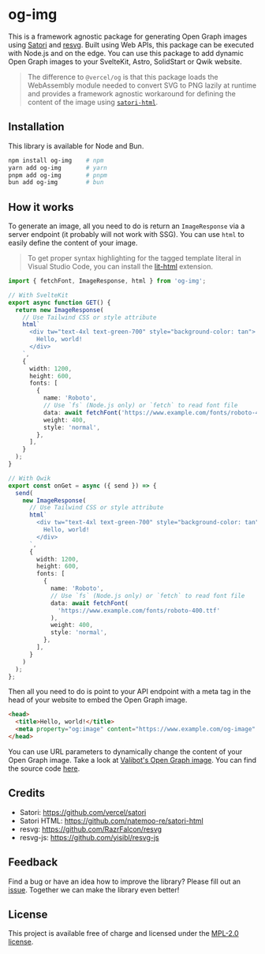 # og-img

This is a framework agnostic package for generating Open Graph images using [Satori](https://github.com/vercel/satori) and [resvg](https://github.com/RazrFalcon/resvg). Built using Web APIs, this package can be executed with Node.js and on the edge. You can use this package to add dynamic Open Graph images to your SvelteKit, Astro, SolidStart or Qwik website.

> The difference to `@vercel/og` is that this package loads the WebAssembly module needed to convert SVG to PNG lazily at runtime and provides a framework agnostic workaround for defining the content of the image using [`satori-html`](https://github.com/natemoo-re/satori-html).

## Installation

This library is available for Node and Bun.

```bash
npm install og-img    # npm
yarn add og-img       # yarn
pnpm add og-img       # pnpm
bun add og-img        # bun
```

## How it works

To generate an image, all you need to do is return an `ImageResponse` via a server endpoint (it probably will not work with SSG). You can use `html` to easily define the content of your image.

> To get proper syntax highlighting for the tagged template literal in Visual Studio Code, you can install the [lit-html](https://marketplace.visualstudio.com/items?itemName=bierner.lit-html) extension.

```ts
import { fetchFont, ImageResponse, html } from 'og-img';

// With SvelteKit
export async function GET() {
  return new ImageResponse(
    // Use Tailwind CSS or style attribute
    html`
      <div tw="text-4xl text-green-700" style="background-color: tan">
        Hello, world!
      </div>
    `,
    {
      width: 1200,
      height: 600,
      fonts: [
        {
          name: 'Roboto',
          // Use `fs` (Node.js only) or `fetch` to read font file
          data: await fetchFont('https://www.example.com/fonts/roboto-400.ttf'),
          weight: 400,
          style: 'normal',
        },
      ],
    }
  );
}

// With Qwik
export const onGet = async ({ send }) => {
  send(
    new ImageResponse(
      // Use Tailwind CSS or style attribute
      html`
        <div tw="text-4xl text-green-700" style="background-color: tan">
          Hello, world!
        </div>
      `,
      {
        width: 1200,
        height: 600,
        fonts: [
          {
            name: 'Roboto',
            // Use `fs` (Node.js only) or `fetch` to read font file
            data: await fetchFont(
              'https://www.example.com/fonts/roboto-400.ttf'
            ),
            weight: 400,
            style: 'normal',
          },
        ],
      }
    )
  );
};
```

Then all you need to do is point to your API endpoint with a meta tag in the head of your website to embed the Open Graph image.

```html
<head>
  <title>Hello, world!</title>
  <meta property="og:image" content="https://www.example.com/og-image" />
</head>
```

You can use URL parameters to dynamically change the content of your Open Graph image. Take a look at [Valibot's Open Graph image](https://valibot.dev/og-image/?title=Example%20Title&description=The%20content%20of%20this%20image%20was%20generated%20dynamically). You can find the source code [here](https://github.com/fabian-hiller/valibot/blob/main/website/src/routes/og-image/index.ts).

## Credits

- Satori: https://github.com/vercel/satori
- Satori HTML: https://github.com/natemoo-re/satori-html
- resvg: https://github.com/RazrFalcon/resvg
- resvg-js: https://github.com/yisibl/resvg-js

## Feedback

Find a bug or have an idea how to improve the library? Please fill out an [issue](https://github.com/fabian-hiller/og-img/issues/new). Together we can make the library even better!

## License

This project is available free of charge and licensed under the [MPL-2.0 license](https://github.com/fabian-hiller/og-img/blob/main/LICENSE).
